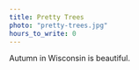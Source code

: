 ```yaml
---
title: Pretty Trees
photo: "pretty-trees.jpg"
hours_to_write: 0
---
```


Autumn in Wisconsin is beautiful.

